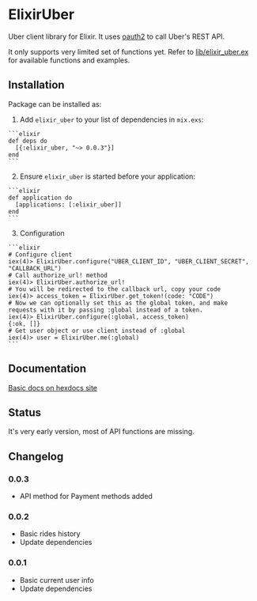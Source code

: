 # ElixirUber

Uber client library for Elixir. It uses <a href="https://github.com/scrogson/oauth2" target="_blank">oauth2</a> to call Uber's REST API.

It only supports very limited set of functions yet. Refer to <a href="https://github.com/maratgaliev/elixir_uber/blob/master/lib/elixir_uber.ex" target="_blank">lib/elixir_uber.ex</a> for available functions and examples.

## Installation

Package can be installed as:

  1. Add `elixir_uber` to your list of dependencies in `mix.exs`:

    ```elixir
    def deps do
      [{:elixir_uber, "~> 0.0.3"}]
    end
    ```

  2. Ensure `elixir_uber` is started before your application:

    ```elixir
    def application do
      [applications: [:elixir_uber]]
    end
    ```
  3. Configuration
    
    ```elixir
    # Configure client
    iex(4)> ElixirUber.configure("UBER_CLIENT_ID", "UBER_CLIENT_SECRET", "CALLBACK_URL")
    # Call authorize_url! method
    iex(4)> ElixirUber.authorize_url!
    # You will be redirected to the callback url, copy your code
    iex(4)> access_token = ElixirUber.get_token!(code: "CODE")
    # Now we can optionally set this as the global token, and make requests with it by passing :global instead of a token.
    iex(4)> ElixirUber.configure(:global, access_token)
    {:ok, []}
    # Get user object or use client instead of :global
    iex(4)> user = ElixirUber.me(:global)
    ```

## Documentation
[Basic docs on hexdocs site](https://hexdocs.pm/elixir_uber/0.0.1/readme.html)

## Status

It's very early version, most of API functions are missing.

## Changelog

### 0.0.3
- API method for Payment methods added

### 0.0.2
- Basic rides history
- Update dependencies

### 0.0.1
- Basic current user info
- Update dependencies

